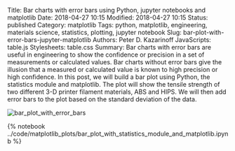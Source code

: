 Title: Bar charts with error bars using Python, jupyter notebooks and matplotlib
Date: 2018-04-27 10:15
Modified: 2018-04-27 10:15
Status: published
Category: matplotlib
Tags: python, matplotlib, engineering, materials science, statistics, plotting, jupyter notebook
Slug: bar-plot-with-error-bars-jupyter-matplotlib
Authors: Peter D. Kazarinoff
JavaScripts: table.js
Stylesheets: table.css
Summary: Bar charts with error bars are useful in engineering to show the confidence or precision in a set of measurements or calculated values. Bar charts without error bars give the illusion that a measured or calculated value is known to high precision or high confidence. In this post, we will build a bar plot using Python, the statistics module and matplotlib. The plot will show the tensile strength of two different 3-D printer filament materials, ABS and HIPS. We will then add error bars to the plot based on the standard deviation of the data.

![bar_plot_with_error_bars]({static}/images/matplotlib/stats_module_bar_plot_error_bars.png)

{% notebook ../code/matplotlib_plots/bar_plot_with_statistics_module_and_matplotlib.ipynb %}
